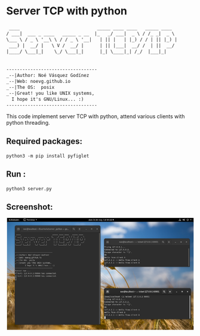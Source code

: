 # Server TCP with python

```
 ____                             _____ ____ ____   _____ ____  
/ ___|  ___ _ ____   _____ _ __  |_   _/ ___|  _ \ / /_ _|  _ \
\___ \ / _ \ '__\ \ / / _ \ '__|   | || |   | |_) / / | || |_) |
 ___) |  __/ |   \ V /  __/ |      | || |___|  __/ /  | ||  __/
|____/ \___|_|    \_/ \___|_|      |_| \____|_| /_/  |___|_|    


----------------------------------
_--|Author: Noé Vásquez Godínez
_--|Web: noevg.github.io
_--|The OS:  posix
_--|Great! you like UNIX systems,
  I hope it's GNU/Linux... :)
----------------------------------

```
This code implement server TCP with python, attend various clients
with python threading.

## Required packages:
```
python3 -m pip install pyfiglet

```
## Run :
```
python3 server.py
```

## Screenshot:
<center>
 <img src="images/example.png" alt="Example Server " style="width:500px;height:300px;">
</center>
